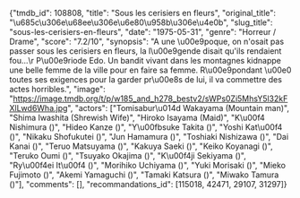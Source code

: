 {"tmdb_id": 108808, "title": "Sous les cerisiers en fleurs", "original_title": "\u685c\u306e\u68ee\u306e\u6e80\u958b\u306e\u4e0b", "slug_title": "sous-les-cerisiers-en-fleurs", "date": "1975-05-31", "genre": "Horreur / Drame", "score": "7.2/10", "synopsis": "A une \u00e9poque, on n'osait pas passer sous les cerisiers en fleurs, la l\u00e9gende disait qu'ils rendaient fou...\r P\u00e9riode Edo. Un bandit vivant dans les montagnes kidnappe une belle femme de la ville pour en faire sa femme. R\u00e9pondant \u00e0 toutes ses exigences pour la garder pr\u00e8s de lui, il va commettre des actes horribles.", "image": "https://image.tmdb.org/t/p/w185_and_h278_bestv2/sWPs0Zi5MhsY5l32kFXlLwd6Wha.jpg", "actors": ["Tomisabur\u014d Wakayama (Mountain man)", "Shima Iwashita (Shrewish Wife)", "Hiroko Isayama (Maid)", "K\u00f4 Nishimura ()", "Hideo Kanze ()", "Y\u00fbsuke Takita ()", "Yoshi Kat\u00f4 ()", "Nikaku Shofukutei ()", "Jun Hamamura ()", "Toshiaki Nishizawa ()", "Dai Kanai ()", "Teruo Matsuyama ()", "Kakuya Saeki ()", "Keiko Koyanagi ()", "Teruko Oumi ()", "Tsuyako Okajima ()", "K\u00f4ji Sekiyama ()", "Ry\u00f4ei It\u00f4 ()", "Morihiko Uchiyama ()", "Yuki Morisaki ()", "Mieko Fujimoto ()", "Akemi Yamaguchi ()", "Tamaki Katsura ()", "Miwako Tamura ()"], "comments": [], "recommandations_id": [115018, 42471, 29107, 31297]}